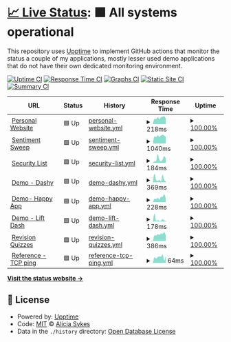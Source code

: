 # [📈 Live Status](https://lissy93.github.io/uptime): <!--live status--> **🟩 All systems operational**

This repository uses [Upptime](https://github.com/upptime/upptime) to implement GitHub actions that monitor the status a couple of my applications, mostly lesser used demo applications that do not have their own dedicated monitoring environment.

[![Uptime CI](https://github.com/lissy93/uptime/workflows/Uptime%20CI/badge.svg)](https://github.com/lissy93/uptime/actions?query=workflow%3A%22Uptime+CI%22)
[![Response Time CI](https://github.com/lissy93/uptime/workflows/Response%20Time%20CI/badge.svg)](https://github.com/lissy93/uptime/actions?query=workflow%3A%22Response+Time+CI%22)
[![Graphs CI](https://github.com/lissy93/uptime/workflows/Graphs%20CI/badge.svg)](https://github.com/lissy93/uptime/actions?query=workflow%3A%22Graphs+CI%22)
[![Static Site CI](https://github.com/lissy93/uptime/workflows/Static%20Site%20CI/badge.svg)](https://github.com/lissy93/uptime/actions?query=workflow%3A%22Static+Site+CI%22)
[![Summary CI](https://github.com/lissy93/uptime/workflows/Summary%20CI/badge.svg)](https://github.com/lissy93/uptime/actions?query=workflow%3A%22Summary+CI%22)

<!--start: status pages-->
<!-- This summary is generated by Upptime (https://github.com/upptime/upptime) -->
<!-- Do not edit this manually, your changes will be overwritten -->
<!-- prettier-ignore -->
| URL | Status | History | Response Time | Uptime |
| --- | ------ | ------- | ------------- | ------ |
| <img alt="" src="https://favicons.githubusercontent.com/aliciasykes.com" height="13"> [Personal Website](https://aliciasykes.com) | 🟩 Up | [personal-website.yml](https://github.com/Lissy93/uptime/commits/HEAD/history/personal-website.yml) | <details><summary><img alt="Response time graph" src="./graphs/personal-website/response-time-week.png" height="20"> 218ms</summary><br><a href="https://lissy93.github.io/uptime/history/personal-website"><img alt="Response time 227" src="https://img.shields.io/endpoint?url=https%3A%2F%2Fraw.githubusercontent.com%2FLissy93%2Fuptime%2FHEAD%2Fapi%2Fpersonal-website%2Fresponse-time.json"></a><br><a href="https://lissy93.github.io/uptime/history/personal-website"><img alt="24-hour response time 183" src="https://img.shields.io/endpoint?url=https%3A%2F%2Fraw.githubusercontent.com%2FLissy93%2Fuptime%2FHEAD%2Fapi%2Fpersonal-website%2Fresponse-time-day.json"></a><br><a href="https://lissy93.github.io/uptime/history/personal-website"><img alt="7-day response time 218" src="https://img.shields.io/endpoint?url=https%3A%2F%2Fraw.githubusercontent.com%2FLissy93%2Fuptime%2FHEAD%2Fapi%2Fpersonal-website%2Fresponse-time-week.json"></a><br><a href="https://lissy93.github.io/uptime/history/personal-website"><img alt="30-day response time 208" src="https://img.shields.io/endpoint?url=https%3A%2F%2Fraw.githubusercontent.com%2FLissy93%2Fuptime%2FHEAD%2Fapi%2Fpersonal-website%2Fresponse-time-month.json"></a><br><a href="https://lissy93.github.io/uptime/history/personal-website"><img alt="1-year response time 229" src="https://img.shields.io/endpoint?url=https%3A%2F%2Fraw.githubusercontent.com%2FLissy93%2Fuptime%2FHEAD%2Fapi%2Fpersonal-website%2Fresponse-time-year.json"></a></details> | <details><summary><a href="https://lissy93.github.io/uptime/history/personal-website">100.00%</a></summary><a href="https://lissy93.github.io/uptime/history/personal-website"><img alt="All-time uptime 100.00%" src="https://img.shields.io/endpoint?url=https%3A%2F%2Fraw.githubusercontent.com%2FLissy93%2Fuptime%2FHEAD%2Fapi%2Fpersonal-website%2Fuptime.json"></a><br><a href="https://lissy93.github.io/uptime/history/personal-website"><img alt="24-hour uptime 100.00%" src="https://img.shields.io/endpoint?url=https%3A%2F%2Fraw.githubusercontent.com%2FLissy93%2Fuptime%2FHEAD%2Fapi%2Fpersonal-website%2Fuptime-day.json"></a><br><a href="https://lissy93.github.io/uptime/history/personal-website"><img alt="7-day uptime 100.00%" src="https://img.shields.io/endpoint?url=https%3A%2F%2Fraw.githubusercontent.com%2FLissy93%2Fuptime%2FHEAD%2Fapi%2Fpersonal-website%2Fuptime-week.json"></a><br><a href="https://lissy93.github.io/uptime/history/personal-website"><img alt="30-day uptime 100.00%" src="https://img.shields.io/endpoint?url=https%3A%2F%2Fraw.githubusercontent.com%2FLissy93%2Fuptime%2FHEAD%2Fapi%2Fpersonal-website%2Fuptime-month.json"></a><br><a href="https://lissy93.github.io/uptime/history/personal-website"><img alt="1-year uptime 100.00%" src="https://img.shields.io/endpoint?url=https%3A%2F%2Fraw.githubusercontent.com%2FLissy93%2Fuptime%2FHEAD%2Fapi%2Fpersonal-website%2Fuptime-year.json"></a></details>
| <img alt="" src="https://favicons.githubusercontent.com/sentiment-sweep.com" height="13"> [Sentiment Sweep](https://sentiment-sweep.com) | 🟩 Up | [sentiment-sweep.yml](https://github.com/Lissy93/uptime/commits/HEAD/history/sentiment-sweep.yml) | <details><summary><img alt="Response time graph" src="./graphs/sentiment-sweep/response-time-week.png" height="20"> 1040ms</summary><br><a href="https://lissy93.github.io/uptime/history/sentiment-sweep"><img alt="Response time 990" src="https://img.shields.io/endpoint?url=https%3A%2F%2Fraw.githubusercontent.com%2FLissy93%2Fuptime%2FHEAD%2Fapi%2Fsentiment-sweep%2Fresponse-time.json"></a><br><a href="https://lissy93.github.io/uptime/history/sentiment-sweep"><img alt="24-hour response time 976" src="https://img.shields.io/endpoint?url=https%3A%2F%2Fraw.githubusercontent.com%2FLissy93%2Fuptime%2FHEAD%2Fapi%2Fsentiment-sweep%2Fresponse-time-day.json"></a><br><a href="https://lissy93.github.io/uptime/history/sentiment-sweep"><img alt="7-day response time 1040" src="https://img.shields.io/endpoint?url=https%3A%2F%2Fraw.githubusercontent.com%2FLissy93%2Fuptime%2FHEAD%2Fapi%2Fsentiment-sweep%2Fresponse-time-week.json"></a><br><a href="https://lissy93.github.io/uptime/history/sentiment-sweep"><img alt="30-day response time 1016" src="https://img.shields.io/endpoint?url=https%3A%2F%2Fraw.githubusercontent.com%2FLissy93%2Fuptime%2FHEAD%2Fapi%2Fsentiment-sweep%2Fresponse-time-month.json"></a><br><a href="https://lissy93.github.io/uptime/history/sentiment-sweep"><img alt="1-year response time 951" src="https://img.shields.io/endpoint?url=https%3A%2F%2Fraw.githubusercontent.com%2FLissy93%2Fuptime%2FHEAD%2Fapi%2Fsentiment-sweep%2Fresponse-time-year.json"></a></details> | <details><summary><a href="https://lissy93.github.io/uptime/history/sentiment-sweep">100.00%</a></summary><a href="https://lissy93.github.io/uptime/history/sentiment-sweep"><img alt="All-time uptime 100.00%" src="https://img.shields.io/endpoint?url=https%3A%2F%2Fraw.githubusercontent.com%2FLissy93%2Fuptime%2FHEAD%2Fapi%2Fsentiment-sweep%2Fuptime.json"></a><br><a href="https://lissy93.github.io/uptime/history/sentiment-sweep"><img alt="24-hour uptime 100.00%" src="https://img.shields.io/endpoint?url=https%3A%2F%2Fraw.githubusercontent.com%2FLissy93%2Fuptime%2FHEAD%2Fapi%2Fsentiment-sweep%2Fuptime-day.json"></a><br><a href="https://lissy93.github.io/uptime/history/sentiment-sweep"><img alt="7-day uptime 100.00%" src="https://img.shields.io/endpoint?url=https%3A%2F%2Fraw.githubusercontent.com%2FLissy93%2Fuptime%2FHEAD%2Fapi%2Fsentiment-sweep%2Fuptime-week.json"></a><br><a href="https://lissy93.github.io/uptime/history/sentiment-sweep"><img alt="30-day uptime 100.00%" src="https://img.shields.io/endpoint?url=https%3A%2F%2Fraw.githubusercontent.com%2FLissy93%2Fuptime%2FHEAD%2Fapi%2Fsentiment-sweep%2Fuptime-month.json"></a><br><a href="https://lissy93.github.io/uptime/history/sentiment-sweep"><img alt="1-year uptime 100.00%" src="https://img.shields.io/endpoint?url=https%3A%2F%2Fraw.githubusercontent.com%2FLissy93%2Fuptime%2FHEAD%2Fapi%2Fsentiment-sweep%2Fuptime-year.json"></a></details>
| <img alt="" src="https://favicons.githubusercontent.com/security-list.js.org" height="13"> [Security List](https://security-list.js.org) | 🟩 Up | [security-list.yml](https://github.com/Lissy93/uptime/commits/HEAD/history/security-list.yml) | <details><summary><img alt="Response time graph" src="./graphs/security-list/response-time-week.png" height="20"> 184ms</summary><br><a href="https://lissy93.github.io/uptime/history/security-list"><img alt="Response time 164" src="https://img.shields.io/endpoint?url=https%3A%2F%2Fraw.githubusercontent.com%2FLissy93%2Fuptime%2FHEAD%2Fapi%2Fsecurity-list%2Fresponse-time.json"></a><br><a href="https://lissy93.github.io/uptime/history/security-list"><img alt="24-hour response time 43" src="https://img.shields.io/endpoint?url=https%3A%2F%2Fraw.githubusercontent.com%2FLissy93%2Fuptime%2FHEAD%2Fapi%2Fsecurity-list%2Fresponse-time-day.json"></a><br><a href="https://lissy93.github.io/uptime/history/security-list"><img alt="7-day response time 184" src="https://img.shields.io/endpoint?url=https%3A%2F%2Fraw.githubusercontent.com%2FLissy93%2Fuptime%2FHEAD%2Fapi%2Fsecurity-list%2Fresponse-time-week.json"></a><br><a href="https://lissy93.github.io/uptime/history/security-list"><img alt="30-day response time 160" src="https://img.shields.io/endpoint?url=https%3A%2F%2Fraw.githubusercontent.com%2FLissy93%2Fuptime%2FHEAD%2Fapi%2Fsecurity-list%2Fresponse-time-month.json"></a><br><a href="https://lissy93.github.io/uptime/history/security-list"><img alt="1-year response time 170" src="https://img.shields.io/endpoint?url=https%3A%2F%2Fraw.githubusercontent.com%2FLissy93%2Fuptime%2FHEAD%2Fapi%2Fsecurity-list%2Fresponse-time-year.json"></a></details> | <details><summary><a href="https://lissy93.github.io/uptime/history/security-list">100.00%</a></summary><a href="https://lissy93.github.io/uptime/history/security-list"><img alt="All-time uptime 100.00%" src="https://img.shields.io/endpoint?url=https%3A%2F%2Fraw.githubusercontent.com%2FLissy93%2Fuptime%2FHEAD%2Fapi%2Fsecurity-list%2Fuptime.json"></a><br><a href="https://lissy93.github.io/uptime/history/security-list"><img alt="24-hour uptime 100.00%" src="https://img.shields.io/endpoint?url=https%3A%2F%2Fraw.githubusercontent.com%2FLissy93%2Fuptime%2FHEAD%2Fapi%2Fsecurity-list%2Fuptime-day.json"></a><br><a href="https://lissy93.github.io/uptime/history/security-list"><img alt="7-day uptime 100.00%" src="https://img.shields.io/endpoint?url=https%3A%2F%2Fraw.githubusercontent.com%2FLissy93%2Fuptime%2FHEAD%2Fapi%2Fsecurity-list%2Fuptime-week.json"></a><br><a href="https://lissy93.github.io/uptime/history/security-list"><img alt="30-day uptime 100.00%" src="https://img.shields.io/endpoint?url=https%3A%2F%2Fraw.githubusercontent.com%2FLissy93%2Fuptime%2FHEAD%2Fapi%2Fsecurity-list%2Fuptime-month.json"></a><br><a href="https://lissy93.github.io/uptime/history/security-list"><img alt="1-year uptime 100.00%" src="https://img.shields.io/endpoint?url=https%3A%2F%2Fraw.githubusercontent.com%2FLissy93%2Fuptime%2FHEAD%2Fapi%2Fsecurity-list%2Fuptime-year.json"></a></details>
| <img alt="" src="https://favicons.githubusercontent.com/dashy-demo-2.as93.net" height="13"> [Demo - Dashy](https://dashy-demo-2.as93.net) | 🟩 Up | [demo-dashy.yml](https://github.com/Lissy93/uptime/commits/HEAD/history/demo-dashy.yml) | <details><summary><img alt="Response time graph" src="./graphs/demo-dashy/response-time-week.png" height="20"> 369ms</summary><br><a href="https://lissy93.github.io/uptime/history/demo-dashy"><img alt="Response time 255" src="https://img.shields.io/endpoint?url=https%3A%2F%2Fraw.githubusercontent.com%2FLissy93%2Fuptime%2FHEAD%2Fapi%2Fdemo-dashy%2Fresponse-time.json"></a><br><a href="https://lissy93.github.io/uptime/history/demo-dashy"><img alt="24-hour response time 250" src="https://img.shields.io/endpoint?url=https%3A%2F%2Fraw.githubusercontent.com%2FLissy93%2Fuptime%2FHEAD%2Fapi%2Fdemo-dashy%2Fresponse-time-day.json"></a><br><a href="https://lissy93.github.io/uptime/history/demo-dashy"><img alt="7-day response time 369" src="https://img.shields.io/endpoint?url=https%3A%2F%2Fraw.githubusercontent.com%2FLissy93%2Fuptime%2FHEAD%2Fapi%2Fdemo-dashy%2Fresponse-time-week.json"></a><br><a href="https://lissy93.github.io/uptime/history/demo-dashy"><img alt="30-day response time 477" src="https://img.shields.io/endpoint?url=https%3A%2F%2Fraw.githubusercontent.com%2FLissy93%2Fuptime%2FHEAD%2Fapi%2Fdemo-dashy%2Fresponse-time-month.json"></a><br><a href="https://lissy93.github.io/uptime/history/demo-dashy"><img alt="1-year response time 362" src="https://img.shields.io/endpoint?url=https%3A%2F%2Fraw.githubusercontent.com%2FLissy93%2Fuptime%2FHEAD%2Fapi%2Fdemo-dashy%2Fresponse-time-year.json"></a></details> | <details><summary><a href="https://lissy93.github.io/uptime/history/demo-dashy">100.00%</a></summary><a href="https://lissy93.github.io/uptime/history/demo-dashy"><img alt="All-time uptime 100.00%" src="https://img.shields.io/endpoint?url=https%3A%2F%2Fraw.githubusercontent.com%2FLissy93%2Fuptime%2FHEAD%2Fapi%2Fdemo-dashy%2Fuptime.json"></a><br><a href="https://lissy93.github.io/uptime/history/demo-dashy"><img alt="24-hour uptime 100.00%" src="https://img.shields.io/endpoint?url=https%3A%2F%2Fraw.githubusercontent.com%2FLissy93%2Fuptime%2FHEAD%2Fapi%2Fdemo-dashy%2Fuptime-day.json"></a><br><a href="https://lissy93.github.io/uptime/history/demo-dashy"><img alt="7-day uptime 100.00%" src="https://img.shields.io/endpoint?url=https%3A%2F%2Fraw.githubusercontent.com%2FLissy93%2Fuptime%2FHEAD%2Fapi%2Fdemo-dashy%2Fuptime-week.json"></a><br><a href="https://lissy93.github.io/uptime/history/demo-dashy"><img alt="30-day uptime 100.00%" src="https://img.shields.io/endpoint?url=https%3A%2F%2Fraw.githubusercontent.com%2FLissy93%2Fuptime%2FHEAD%2Fapi%2Fdemo-dashy%2Fuptime-month.json"></a><br><a href="https://lissy93.github.io/uptime/history/demo-dashy"><img alt="1-year uptime 100.00%" src="https://img.shields.io/endpoint?url=https%3A%2F%2Fraw.githubusercontent.com%2FLissy93%2Fuptime%2FHEAD%2Fapi%2Fdemo-dashy%2Fuptime-year.json"></a></details>
| <img alt="" src="https://favicons.githubusercontent.com/happy-app-demo.as93.net" height="13"> [Demo- Happy App](http://happy-app-demo.as93.net) | 🟩 Up | [demo-happy-app.yml](https://github.com/Lissy93/uptime/commits/HEAD/history/demo-happy-app.yml) | <details><summary><img alt="Response time graph" src="./graphs/demo-happy-app/response-time-week.png" height="20"> 228ms</summary><br><a href="https://lissy93.github.io/uptime/history/demo-happy-app"><img alt="Response time 207" src="https://img.shields.io/endpoint?url=https%3A%2F%2Fraw.githubusercontent.com%2FLissy93%2Fuptime%2FHEAD%2Fapi%2Fdemo-happy-app%2Fresponse-time.json"></a><br><a href="https://lissy93.github.io/uptime/history/demo-happy-app"><img alt="24-hour response time 145" src="https://img.shields.io/endpoint?url=https%3A%2F%2Fraw.githubusercontent.com%2FLissy93%2Fuptime%2FHEAD%2Fapi%2Fdemo-happy-app%2Fresponse-time-day.json"></a><br><a href="https://lissy93.github.io/uptime/history/demo-happy-app"><img alt="7-day response time 228" src="https://img.shields.io/endpoint?url=https%3A%2F%2Fraw.githubusercontent.com%2FLissy93%2Fuptime%2FHEAD%2Fapi%2Fdemo-happy-app%2Fresponse-time-week.json"></a><br><a href="https://lissy93.github.io/uptime/history/demo-happy-app"><img alt="30-day response time 213" src="https://img.shields.io/endpoint?url=https%3A%2F%2Fraw.githubusercontent.com%2FLissy93%2Fuptime%2FHEAD%2Fapi%2Fdemo-happy-app%2Fresponse-time-month.json"></a><br><a href="https://lissy93.github.io/uptime/history/demo-happy-app"><img alt="1-year response time 207" src="https://img.shields.io/endpoint?url=https%3A%2F%2Fraw.githubusercontent.com%2FLissy93%2Fuptime%2FHEAD%2Fapi%2Fdemo-happy-app%2Fresponse-time-year.json"></a></details> | <details><summary><a href="https://lissy93.github.io/uptime/history/demo-happy-app">100.00%</a></summary><a href="https://lissy93.github.io/uptime/history/demo-happy-app"><img alt="All-time uptime 100.00%" src="https://img.shields.io/endpoint?url=https%3A%2F%2Fraw.githubusercontent.com%2FLissy93%2Fuptime%2FHEAD%2Fapi%2Fdemo-happy-app%2Fuptime.json"></a><br><a href="https://lissy93.github.io/uptime/history/demo-happy-app"><img alt="24-hour uptime 100.00%" src="https://img.shields.io/endpoint?url=https%3A%2F%2Fraw.githubusercontent.com%2FLissy93%2Fuptime%2FHEAD%2Fapi%2Fdemo-happy-app%2Fuptime-day.json"></a><br><a href="https://lissy93.github.io/uptime/history/demo-happy-app"><img alt="7-day uptime 100.00%" src="https://img.shields.io/endpoint?url=https%3A%2F%2Fraw.githubusercontent.com%2FLissy93%2Fuptime%2FHEAD%2Fapi%2Fdemo-happy-app%2Fuptime-week.json"></a><br><a href="https://lissy93.github.io/uptime/history/demo-happy-app"><img alt="30-day uptime 100.00%" src="https://img.shields.io/endpoint?url=https%3A%2F%2Fraw.githubusercontent.com%2FLissy93%2Fuptime%2FHEAD%2Fapi%2Fdemo-happy-app%2Fuptime-month.json"></a><br><a href="https://lissy93.github.io/uptime/history/demo-happy-app"><img alt="1-year uptime 100.00%" src="https://img.shields.io/endpoint?url=https%3A%2F%2Fraw.githubusercontent.com%2FLissy93%2Fuptime%2FHEAD%2Fapi%2Fdemo-happy-app%2Fuptime-year.json"></a></details>
| <img alt="" src="https://favicons.githubusercontent.com/tfl-lift-dash.as93.net" height="13"> [Demo - Lift Dash](https://tfl-lift-dash.as93.net) | 🟩 Up | [demo-lift-dash.yml](https://github.com/Lissy93/uptime/commits/HEAD/history/demo-lift-dash.yml) | <details><summary><img alt="Response time graph" src="./graphs/demo-lift-dash/response-time-week.png" height="20"> 178ms</summary><br><a href="https://lissy93.github.io/uptime/history/demo-lift-dash"><img alt="Response time 175" src="https://img.shields.io/endpoint?url=https%3A%2F%2Fraw.githubusercontent.com%2FLissy93%2Fuptime%2FHEAD%2Fapi%2Fdemo-lift-dash%2Fresponse-time.json"></a><br><a href="https://lissy93.github.io/uptime/history/demo-lift-dash"><img alt="24-hour response time 93" src="https://img.shields.io/endpoint?url=https%3A%2F%2Fraw.githubusercontent.com%2FLissy93%2Fuptime%2FHEAD%2Fapi%2Fdemo-lift-dash%2Fresponse-time-day.json"></a><br><a href="https://lissy93.github.io/uptime/history/demo-lift-dash"><img alt="7-day response time 178" src="https://img.shields.io/endpoint?url=https%3A%2F%2Fraw.githubusercontent.com%2FLissy93%2Fuptime%2FHEAD%2Fapi%2Fdemo-lift-dash%2Fresponse-time-week.json"></a><br><a href="https://lissy93.github.io/uptime/history/demo-lift-dash"><img alt="30-day response time 308" src="https://img.shields.io/endpoint?url=https%3A%2F%2Fraw.githubusercontent.com%2FLissy93%2Fuptime%2FHEAD%2Fapi%2Fdemo-lift-dash%2Fresponse-time-month.json"></a><br><a href="https://lissy93.github.io/uptime/history/demo-lift-dash"><img alt="1-year response time 193" src="https://img.shields.io/endpoint?url=https%3A%2F%2Fraw.githubusercontent.com%2FLissy93%2Fuptime%2FHEAD%2Fapi%2Fdemo-lift-dash%2Fresponse-time-year.json"></a></details> | <details><summary><a href="https://lissy93.github.io/uptime/history/demo-lift-dash">100.00%</a></summary><a href="https://lissy93.github.io/uptime/history/demo-lift-dash"><img alt="All-time uptime 100.00%" src="https://img.shields.io/endpoint?url=https%3A%2F%2Fraw.githubusercontent.com%2FLissy93%2Fuptime%2FHEAD%2Fapi%2Fdemo-lift-dash%2Fuptime.json"></a><br><a href="https://lissy93.github.io/uptime/history/demo-lift-dash"><img alt="24-hour uptime 100.00%" src="https://img.shields.io/endpoint?url=https%3A%2F%2Fraw.githubusercontent.com%2FLissy93%2Fuptime%2FHEAD%2Fapi%2Fdemo-lift-dash%2Fuptime-day.json"></a><br><a href="https://lissy93.github.io/uptime/history/demo-lift-dash"><img alt="7-day uptime 100.00%" src="https://img.shields.io/endpoint?url=https%3A%2F%2Fraw.githubusercontent.com%2FLissy93%2Fuptime%2FHEAD%2Fapi%2Fdemo-lift-dash%2Fuptime-week.json"></a><br><a href="https://lissy93.github.io/uptime/history/demo-lift-dash"><img alt="30-day uptime 100.00%" src="https://img.shields.io/endpoint?url=https%3A%2F%2Fraw.githubusercontent.com%2FLissy93%2Fuptime%2FHEAD%2Fapi%2Fdemo-lift-dash%2Fuptime-month.json"></a><br><a href="https://lissy93.github.io/uptime/history/demo-lift-dash"><img alt="1-year uptime 100.00%" src="https://img.shields.io/endpoint?url=https%3A%2F%2Fraw.githubusercontent.com%2FLissy93%2Fuptime%2FHEAD%2Fapi%2Fdemo-lift-dash%2Fuptime-year.json"></a></details>
| <img alt="" src="https://favicons.githubusercontent.com/revisionquizzes.com" height="13"> [Revision Quizzes](https://revisionquizzes.com) | 🟩 Up | [revision-quizzes.yml](https://github.com/Lissy93/uptime/commits/HEAD/history/revision-quizzes.yml) | <details><summary><img alt="Response time graph" src="./graphs/revision-quizzes/response-time-week.png" height="20"> 386ms</summary><br><a href="https://lissy93.github.io/uptime/history/revision-quizzes"><img alt="Response time 404" src="https://img.shields.io/endpoint?url=https%3A%2F%2Fraw.githubusercontent.com%2FLissy93%2Fuptime%2FHEAD%2Fapi%2Frevision-quizzes%2Fresponse-time.json"></a><br><a href="https://lissy93.github.io/uptime/history/revision-quizzes"><img alt="24-hour response time 351" src="https://img.shields.io/endpoint?url=https%3A%2F%2Fraw.githubusercontent.com%2FLissy93%2Fuptime%2FHEAD%2Fapi%2Frevision-quizzes%2Fresponse-time-day.json"></a><br><a href="https://lissy93.github.io/uptime/history/revision-quizzes"><img alt="7-day response time 386" src="https://img.shields.io/endpoint?url=https%3A%2F%2Fraw.githubusercontent.com%2FLissy93%2Fuptime%2FHEAD%2Fapi%2Frevision-quizzes%2Fresponse-time-week.json"></a><br><a href="https://lissy93.github.io/uptime/history/revision-quizzes"><img alt="30-day response time 368" src="https://img.shields.io/endpoint?url=https%3A%2F%2Fraw.githubusercontent.com%2FLissy93%2Fuptime%2FHEAD%2Fapi%2Frevision-quizzes%2Fresponse-time-month.json"></a><br><a href="https://lissy93.github.io/uptime/history/revision-quizzes"><img alt="1-year response time 375" src="https://img.shields.io/endpoint?url=https%3A%2F%2Fraw.githubusercontent.com%2FLissy93%2Fuptime%2FHEAD%2Fapi%2Frevision-quizzes%2Fresponse-time-year.json"></a></details> | <details><summary><a href="https://lissy93.github.io/uptime/history/revision-quizzes">100.00%</a></summary><a href="https://lissy93.github.io/uptime/history/revision-quizzes"><img alt="All-time uptime 100.00%" src="https://img.shields.io/endpoint?url=https%3A%2F%2Fraw.githubusercontent.com%2FLissy93%2Fuptime%2FHEAD%2Fapi%2Frevision-quizzes%2Fuptime.json"></a><br><a href="https://lissy93.github.io/uptime/history/revision-quizzes"><img alt="24-hour uptime 100.00%" src="https://img.shields.io/endpoint?url=https%3A%2F%2Fraw.githubusercontent.com%2FLissy93%2Fuptime%2FHEAD%2Fapi%2Frevision-quizzes%2Fuptime-day.json"></a><br><a href="https://lissy93.github.io/uptime/history/revision-quizzes"><img alt="7-day uptime 100.00%" src="https://img.shields.io/endpoint?url=https%3A%2F%2Fraw.githubusercontent.com%2FLissy93%2Fuptime%2FHEAD%2Fapi%2Frevision-quizzes%2Fuptime-week.json"></a><br><a href="https://lissy93.github.io/uptime/history/revision-quizzes"><img alt="30-day uptime 100.00%" src="https://img.shields.io/endpoint?url=https%3A%2F%2Fraw.githubusercontent.com%2FLissy93%2Fuptime%2FHEAD%2Fapi%2Frevision-quizzes%2Fuptime-month.json"></a><br><a href="https://lissy93.github.io/uptime/history/revision-quizzes"><img alt="1-year uptime 100.00%" src="https://img.shields.io/endpoint?url=https%3A%2F%2Fraw.githubusercontent.com%2FLissy93%2Fuptime%2FHEAD%2Fapi%2Frevision-quizzes%2Fuptime-year.json"></a></details>
| <img alt="" src="https://favicons.githubusercontent.com/null" height="13"> [Reference - TCP ping](1.1.1.1) | 🟩 Up | [reference-tcp-ping.yml](https://github.com/Lissy93/uptime/commits/HEAD/history/reference-tcp-ping.yml) | <details><summary><img alt="Response time graph" src="./graphs/reference-tcp-ping/response-time-week.png" height="20"> 64ms</summary><br><a href="https://lissy93.github.io/uptime/history/reference-tcp-ping"><img alt="Response time 77" src="https://img.shields.io/endpoint?url=https%3A%2F%2Fraw.githubusercontent.com%2FLissy93%2Fuptime%2FHEAD%2Fapi%2Freference-tcp-ping%2Fresponse-time.json"></a><br><a href="https://lissy93.github.io/uptime/history/reference-tcp-ping"><img alt="24-hour response time 41" src="https://img.shields.io/endpoint?url=https%3A%2F%2Fraw.githubusercontent.com%2FLissy93%2Fuptime%2FHEAD%2Fapi%2Freference-tcp-ping%2Fresponse-time-day.json"></a><br><a href="https://lissy93.github.io/uptime/history/reference-tcp-ping"><img alt="7-day response time 64" src="https://img.shields.io/endpoint?url=https%3A%2F%2Fraw.githubusercontent.com%2FLissy93%2Fuptime%2FHEAD%2Fapi%2Freference-tcp-ping%2Fresponse-time-week.json"></a><br><a href="https://lissy93.github.io/uptime/history/reference-tcp-ping"><img alt="30-day response time 63" src="https://img.shields.io/endpoint?url=https%3A%2F%2Fraw.githubusercontent.com%2FLissy93%2Fuptime%2FHEAD%2Fapi%2Freference-tcp-ping%2Fresponse-time-month.json"></a><br><a href="https://lissy93.github.io/uptime/history/reference-tcp-ping"><img alt="1-year response time 74" src="https://img.shields.io/endpoint?url=https%3A%2F%2Fraw.githubusercontent.com%2FLissy93%2Fuptime%2FHEAD%2Fapi%2Freference-tcp-ping%2Fresponse-time-year.json"></a></details> | <details><summary><a href="https://lissy93.github.io/uptime/history/reference-tcp-ping">100.00%</a></summary><a href="https://lissy93.github.io/uptime/history/reference-tcp-ping"><img alt="All-time uptime 100.00%" src="https://img.shields.io/endpoint?url=https%3A%2F%2Fraw.githubusercontent.com%2FLissy93%2Fuptime%2FHEAD%2Fapi%2Freference-tcp-ping%2Fuptime.json"></a><br><a href="https://lissy93.github.io/uptime/history/reference-tcp-ping"><img alt="24-hour uptime 100.00%" src="https://img.shields.io/endpoint?url=https%3A%2F%2Fraw.githubusercontent.com%2FLissy93%2Fuptime%2FHEAD%2Fapi%2Freference-tcp-ping%2Fuptime-day.json"></a><br><a href="https://lissy93.github.io/uptime/history/reference-tcp-ping"><img alt="7-day uptime 100.00%" src="https://img.shields.io/endpoint?url=https%3A%2F%2Fraw.githubusercontent.com%2FLissy93%2Fuptime%2FHEAD%2Fapi%2Freference-tcp-ping%2Fuptime-week.json"></a><br><a href="https://lissy93.github.io/uptime/history/reference-tcp-ping"><img alt="30-day uptime 100.00%" src="https://img.shields.io/endpoint?url=https%3A%2F%2Fraw.githubusercontent.com%2FLissy93%2Fuptime%2FHEAD%2Fapi%2Freference-tcp-ping%2Fuptime-month.json"></a><br><a href="https://lissy93.github.io/uptime/history/reference-tcp-ping"><img alt="1-year uptime 100.00%" src="https://img.shields.io/endpoint?url=https%3A%2F%2Fraw.githubusercontent.com%2FLissy93%2Fuptime%2FHEAD%2Fapi%2Freference-tcp-ping%2Fuptime-year.json"></a></details>

<!--end: status pages-->

[**Visit the status website →**](https://lissy93.github.io/uptime)

## 📄 License

- Powered by: [Upptime](https://github.com/upptime/upptime)
- Code: [MIT](./LICENSE) © [Alicia Sykes](https://aliciasykes.com)
- Data in the `./history` directory: [Open Database License](https://opendatacommons.org/licenses/odbl/1-0/)
